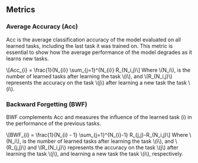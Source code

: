 ---
---

## Metrics

### Average Accuracy (Acc)
Acc is the average classification accuracy of the model evaluated on all learned tasks, including the last task it was trained on. This metric is essential to show how the average performance of the model degrades as it learns new tasks. 

<!DOCTYPE html>
<html>
<head>
  <meta charset="utf-8">
  <meta name="viewport" content="width=device-width">
  <script src="https://polyfill.io/v3/polyfill.min.js?features=es6"></script>
  <script id="MathJax-script" async
          src="https://cdn.jsdelivr.net/npm/mathjax@3/es5/tex-mml-chtml.js">
  </script>
</head>
<body>
<p>
  \[Acc_{i} = \frac{1}{N_{i}} \sum_{j=1}^{N_{i}} R_{N_i,j}\]
  Where \(N_i\), is the number of learned tasks after learning the task \(i\), and \(R_{N_i,j}\) represents the accuracy on the task \(j\) after learning a new task the task \(i\).
</p>
</body>
</html>

### Backward Forgetting (BWF)
BWF complements Acc and measures the influence of the learned task \(i\) in the performance of the previous tasks.

<!DOCTYPE html>
<html>
<head>
  <meta charset="utf-8">
  <meta name="viewport" content="width=device-width">
  <script src="https://polyfill.io/v3/polyfill.min.js?features=es6"></script>
  <script id="MathJax-script" async
          src="https://cdn.jsdelivr.net/npm/mathjax@3/es5/tex-mml-chtml.js">
  </script>
</head>
<body>
<p>
  \[BWF_{i} = \frac{1}{N_{i} - 1} \sum_{j=1}^{N_{i}-1} R_{j,j}-R_{N_i,j}\]
  Where \(N_i\), is the number of learned tasks after learning the task \(i\), and \(R_{j,j}\) and \(R_{N_i,j}\) represents the accuracy on the task \(j\) after learning the task \(j\), and learning a new task the task \(i\), respectively.
</p>
</body>
</html>
